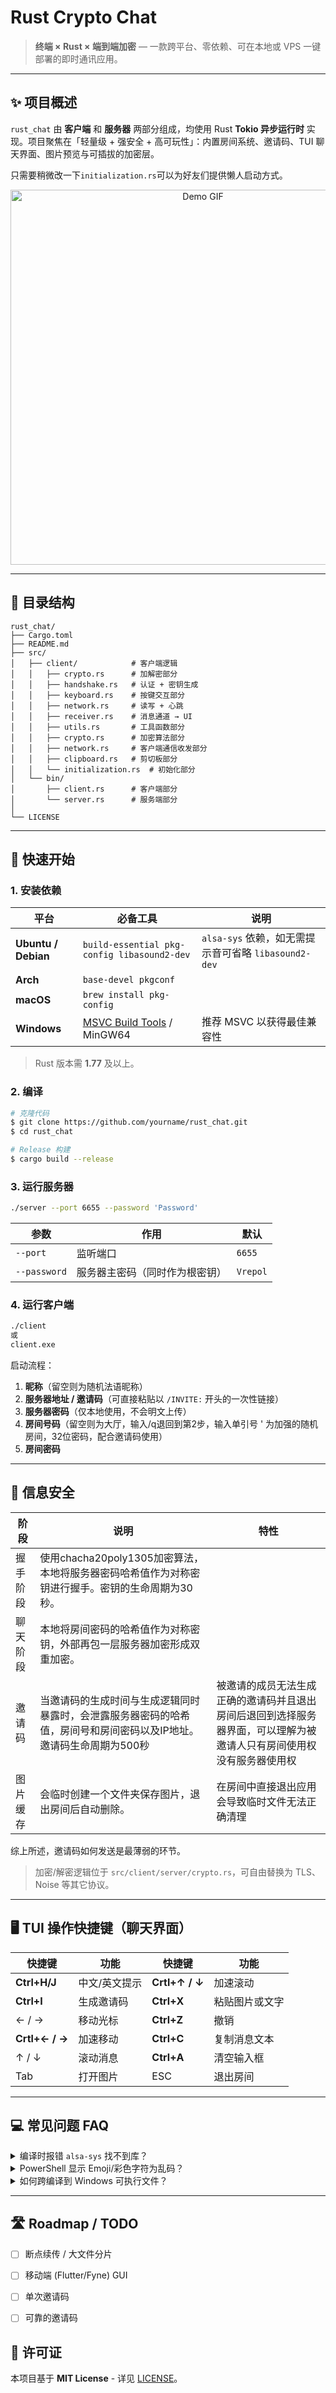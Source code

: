 # Rust Crypto Chat

> **终端 × Rust × 端到端加密** — 一款跨平台、零依赖、可在本地或 VPS 一键部署的即时通讯应用。

---

## ✨ 项目概述

`rust_chat` 由 **客户端** 和 **服务器** 两部分组成，均使用 Rust **Tokio 异步运行时** 实现。项目聚焦在「轻量级 + 强安全 + 高可玩性」：内置房间系统、邀请码、TUI 聊天界面、图片预览与可插拔的加密层。

只需要稍微改一下`initialization.rs`可以为好友们提供懒人启动方式。

<div align="center">
  <img src="https://github.com/Vrepol/Rust_Crypto_Chat/blob/main/demo.gif" width="600" alt="Demo GIF"/>
</div>

---

## 📂 目录结构

```text
rust_chat/
├── Cargo.toml
├── README.md
├── src/
│   ├── client/            # 客户端逻辑
│   │   ├── crypto.rs      # 加解密部分
│   │   ├── handshake.rs   # 认证 + 密钥生成
│   │   ├── keyboard.rs    # 按键交互部分
│   │   ├── network.rs     # 读写 + 心跳
│   │   ├── receiver.rs    # 消息通道 → UI
│   │   ├── utils.rs       # 工具函数部分
│   │   ├── crypto.rs      # 加密算法部分
│   │   ├── network.rs     # 客户端通信收发部分
│   │   ├── clipboard.rs   # 剪切板部分
│   │   └── initialization.rs  # 初始化部分
│   └── bin/         
│       ├── client.rs      # 客户端部分
│       └── server.rs      # 服务端部分
│
└── LICENSE
```

---

## 🚀 快速开始

### 1. 安装依赖

| 平台                  | 必备工具                                                                                             | 说明                                       |
| ------------------- | ------------------------------------------------------------------------------------------------ | ---------------------------------------- |
| **Ubuntu / Debian** | `build-essential pkg-config libasound2-dev`                                                      | `alsa-sys` 依赖，如无需提示音可省略 `libasound2-dev` |
| **Arch**            | `base-devel pkgconf`                                                                             |                                          |
| **macOS**           | `brew install pkg-config`                                                                        |                                          |
| **Windows**         | [MSVC Build Tools](https://visualstudio.microsoft.com/zh-hans/visual-cpp-build-tools/) / MinGW64 | 推荐 MSVC 以获得最佳兼容性                         |

> Rust 版本需 **1.77** 及以上。

### 2. 编译

```bash
# 克隆代码
$ git clone https://github.com/yourname/rust_chat.git
$ cd rust_chat

# Release 构建
$ cargo build --release
```

### 3. 运行服务器

```bash
./server --port 6655 --password 'Password'
```

| 参数           | 作用              | 默认       |
| ------------ | --------------- | -------- |
| `--port`     | 监听端口            | `6655`   |
| `--password` | 服务器主密码（同时作为根密钥） | `Vrepol` |


### 4. 运行客户端

```bash
./client
或
client.exe
```

启动流程：
1. **昵称**（留空则为随机法语昵称）
2. **服务器地址 / 邀请码**（可直接粘贴以 `/INVITE:` 开头的一次性链接）
3. **服务器密码**（仅本地使用，不会明文上传）
4. **房间号码**（留空则为大厅，输入/q退回到第2步，输入单引号 ' 为加强的随机房间，32位密码，配合邀请码使用）
5. **房间密码**

---

## 🔑 信息安全

| 阶段   | 说明                                                        | 特性                                    |
| ------- | --------------------------------------------------------- | --------------------------------------- |
| 握手阶段 | 使用chacha20poly1305加密算法，本地将服务器密码哈希值作为对称密钥进行握手。密钥的生命周期为30秒。 ||
| 聊天阶段 | 本地将房间密码的哈希值作为对称密钥，外部再包一层服务器加密形成双重加密。                      | |
| 邀请码  | 当邀请码的生成时间与生成逻辑同时暴露时，会泄露服务器密码的哈希值，房间号和房间密码以及IP地址。邀请码生命周期为500秒          | 被邀请的成员无法生成正确的邀请码并且退出房间后退回到选择服务器界面，可以理解为被邀请人只有房间使用权没有服务器使用权|
| 图片缓存 | 会临时创建一个文件夹保存图片，退出房间后自动删除。                                 | 在房间中直接退出应用会导致临时文件无法正确清理|

综上所述，邀请码如何发送是最薄弱的环节。

> 加密/解密逻辑位于 `src/client/server/crypto.rs`，可自由替换为 TLS、Noise 等其它协议。

---

## 🖥️ TUI 操作快捷键（聊天界面）

| 快捷键            | 功能      | 快捷键            | 功能      |
| -------------- | ------- | -------------- | ------- |
| **Ctrl+H/J**   | 中文/英文提示 | **Crtl+↑ / ↓** | 加速滚动    |
| **Ctrl+I**     | 生成邀请码   | **Ctrl+X**     | 粘贴图片或文字 |
| ← / →          | 移动光标    | **Ctrl+Z**     | 撤销  |
| **Crtl+← / →** | 加速移动    | **Ctrl+C**     | 复制消息文本  |
| ↑ / ↓          | 滚动消息    | **Ctrl+A**     | 清空输入框   |
| Tab            | 打开图片    | ESC            | 退出房间    |

---

## 💻 常见问题 FAQ

<details>
<summary>编译时报错 <code>alsa-sys</code> 找不到库？</summary>
安装 `libasound2-dev`，或在 <code>Cargo.toml</code> 中为 <code>rodio</code> 关闭默认特性：

```toml
rodio = { version = "0.18", default-features = false }
```

</details>

<details>
<summary>PowerShell 显示 Emoji/彩色字符为乱码？</summary>
请使用 **Windows Terminal** 并选择支持 Emoji 的字体（如 *Cascadia Code PL*）。
</details>

<details>
<summary>如何跨编译到 Windows 可执行文件？</summary>
```bash
rustup target add x86_64-pc-windows-gnu
cargo build --release --target x86_64-pc-windows-gnu
```
</details>

---

## 🛣️ Roadmap / TODO

* [ ] 断点续传 / 大文件分片
* [ ] 移动端 (Flutter/Fyne) GUI
* [ ] 单次邀请码
* [ ] 可靠的邀请码


## 📄 许可证

本项目基于 **MIT License** - 详见 [LICENSE](LICENSE)。
